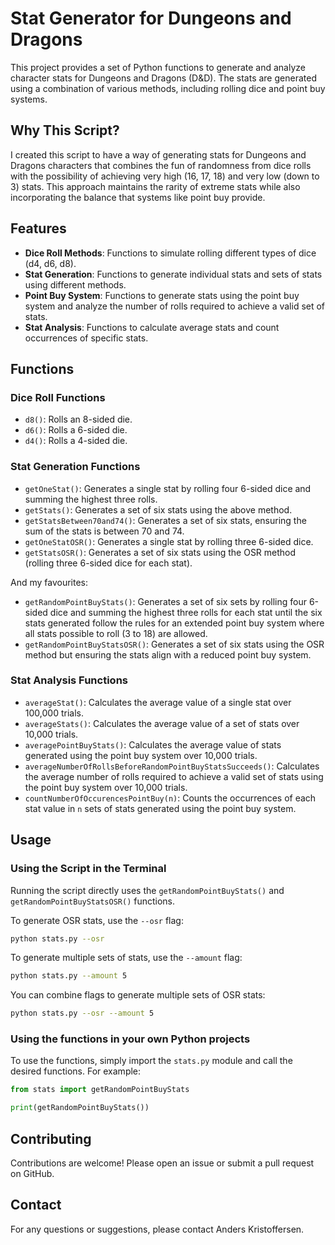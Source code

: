 # Stat Generator for Dungeons and Dragons
This project provides a set of Python functions to generate and analyze character stats for Dungeons and Dragons (D&D). The stats are generated using a combination of various methods, including rolling dice and point buy systems.

## Why This Script?

I created this script to have a way of generating stats for Dungeons and Dragons characters that combines the fun of randomness from dice rolls with the possibility of achieving very high (16, 17, 18) and very low (down to 3) stats. This approach maintains the rarity of extreme stats while also incorporating the balance that systems like point buy provide.

## Features

- **Dice Roll Methods**: Functions to simulate rolling different types of dice (d4, d6, d8).
- **Stat Generation**: Functions to generate individual stats and sets of stats using different methods.
- **Point Buy System**: Functions to generate stats using the point buy system and analyze the number of rolls required to achieve a valid set of stats.
- **Stat Analysis**: Functions to calculate average stats and count occurrences of specific stats.

## Functions

### Dice Roll Functions

- `d8()`: Rolls an 8-sided die.
- `d6()`: Rolls a 6-sided die.
- `d4()`: Rolls a 4-sided die.

### Stat Generation Functions

- `getOneStat()`: Generates a single stat by rolling four 6-sided dice and summing the highest three rolls.
- `getStats()`: Generates a set of six stats using the above method.
- `getStatsBetween70and74()`: Generates a set of six stats, ensuring the sum of the stats is between 70 and 74.
- `getOneStatOSR()`: Generates a single stat by rolling three 6-sided dice.
- `getStatsOSR()`: Generates a set of six stats using the OSR method (rolling three 6-sided dice for each stat).

And my favourites:
- `getRandomPointBuyStats()`: Generates a set of six sets by rolling four 6-sided dice and summing the highest three rolls for each stat until the six stats generated follow the rules for an extended point buy system where all stats possible to roll (3 to 18) are allowed.
- `getRandomPointBuyStatsOSR()`: Generates a set of six stats using the OSR method but ensuring the stats align with a reduced point buy system.

### Stat Analysis Functions

- `averageStat()`: Calculates the average value of a single stat over 100,000 trials.
- `averageStats()`: Calculates the average value of a set of stats over 10,000 trials.
- `averagePointBuyStats()`: Calculates the average value of stats generated using the point buy system over 10,000 trials.
- `averageNumberOfRollsBeforeRandomPointBuyStatsSucceeds()`: Calculates the average number of rolls required to achieve a valid set of stats using the point buy system over 10,000 trials.
- `countNumberOfOccurencesPointBuy(n)`: Counts the occurrences of each stat value in `n` sets of stats generated using the point buy system.

## Usage
### Using the Script in the Terminal
Running the script directly uses the `getRandomPointBuyStats()` and `getRandomPointBuyStatsOSR()` functions.

To generate OSR stats, use the `--osr` flag:

```sh
python stats.py --osr
```

To generate multiple sets of stats, use the `--amount` flag:

```sh
python stats.py --amount 5
```

You can combine flags to generate multiple sets of OSR stats:

```sh
python stats.py --osr --amount 5
```

### Using the functions in your own Python projects

To use the functions, simply import the `stats.py` module and call the desired functions. For example:

```python
from stats import getRandomPointBuyStats

print(getRandomPointBuyStats())
```



## Contributing

Contributions are welcome! Please open an issue or submit a pull request on GitHub.

## Contact

For any questions or suggestions, please contact Anders Kristoffersen.

